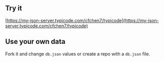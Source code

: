 ## Try it

[https://my-json-server.typicode.com/cfchen7/typicode](https://my-json-server.typicode.com/cfchen7/typicode)

## Use your own data

Fork it and change `db.json` values or create a repo with a `db.json` file.
